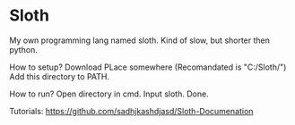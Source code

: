 # Sloth
My own programming lang named sloth. Kind of slow, but shorter then python.

How to setup? Download PLace somewhere (Recomandated is "C:/Sloth/") Add this directory to PATH.

How to run? Open directory in cmd. Input sloth. Done.

Tutorials: https://github.com/sadhjkashdjasd/Sloth-Documenation
